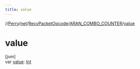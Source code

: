 ```yaml
---
title: value
---
```

//[Perry](../../../../index.html)/[net](../../index.html)/[RecvPacketOpcode](../index.html)/[ARAN_COMBO_COUNTER](index.html)/[value](value.html)



# value



[jvm]\
var [value](value.html): [Int](https://kotlinlang.org/api/latest/jvm/stdlib/kotlin/-int/index.html)




